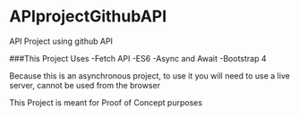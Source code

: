 # APIprojectGithubAPI
API Project using github API

###This Project Uses
-Fetch API
-ES6 
-Async and Await
-Bootstrap 4

Because this is an asynchronous project, to use it you will need to use a live server, cannot be used from the browser

This Project is meant for Proof of Concept purposes
